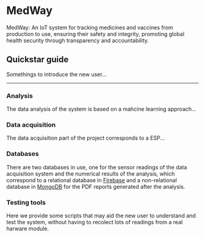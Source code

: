 # MedWay
MedWay: An IoT system for tracking medicines and vaccines from production to use, ensuring their safety and integrity, promoting global health security through transparency and accountability.

## Quickstar guide

Somethings to introduce the new user...

---

### Analysis

The data analysis of the system is based on a mahcine learning approach...

### Data acquisition

The data acquisition part of the project corresponds to a ESP...

### Databases

There are two databases in use, one for the sensor readings of the data acquisition system and the numerical results of the analysis, which correspond to a relational database in [Firebase](https://www.mongodb.com/) and a non-relational database in [MongoDB](https://www.mongodb.com/) for the PDF reports generated after the analysis.

### Testing tools

Here we provide some scripts that may aid the new user to understand and test the system, without having to recolect lots of readings from a real harware module.